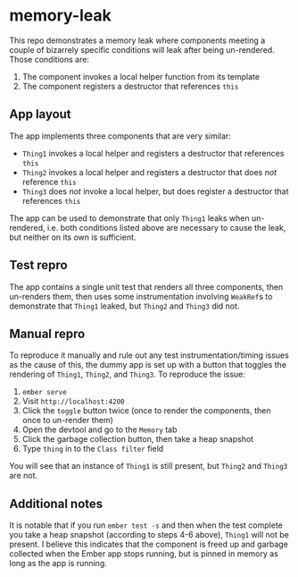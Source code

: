 # memory-leak

This repo demonstrates a memory leak where components meeting a couple of bizarrely specific conditions will leak after being un-rendered. Those conditions are:

1. The component invokes a local helper function from its template
2. The component registers a destructor that references `this`

## App layout

The app implements three components that are very similar:

* `Thing1` invokes a local helper and registers a destructor that references `this`
* `Thing2` invokes a local helper and registers a destructor that does _not_ reference `this`
* `Thing3` does _not_ invoke a local helper, but does register a destructor that references `this`

The app can be used to demonstrate that only `Thing1` leaks when un-rendered, i.e. both conditions listed above are necessary to cause the leak, but neither on its own is sufficient.

## Test repro

The app contains a single unit test that renders all three components, then un-renders them, then uses some instrumentation involving `WeakRef`s to demonstrate that `Thing1` leaked, but `Thing2` and `Thing3` did not.

## Manual repro

To reproduce it manually and rule out any test instrumentation/timing issues as the cause of this, the dummy app is set up with a button that toggles the rendering of `Thing1`, `Thing2`, and `Thing3`. To reproduce the issue:

1. `ember serve`
2. Visit `http://localhost:4200`
3. Click the `toggle` button twice (once to render the components, then once to un-render them)
4. Open the devtool and go to the `Memory` tab
5. Click the garbage collection button, then take a heap snapshot
6. Type `thing` in to the `Class filter` field

You will see that an instance of `Thing1` is still present, but `Thing2` and `Thing3` are not.

## Additional notes

It is notable that if you run `ember test -s` and then when the test complete you take a heap snapshot (according to steps 4-6 above), `Thing1` will not be present. I believe this indicates that the component is freed up and garbage collected when the Ember app stops running, but is pinned in memory as long as the app is running.
